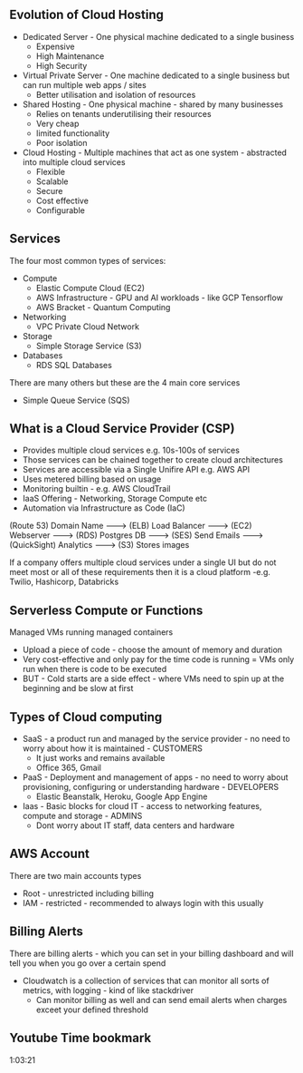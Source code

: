 ## Evolution of Cloud Hosting
* Dedicated Server - One physical machine dedicated to a single business
  * Expensive
  * High Maintenance
  * High Security
* Virtual Private Server - One machine dedicated to a single business but can run multiple web apps / sites
  * Better utilisation and isolation of resources
* Shared Hosting - One physical machine - shared by many businesses 
  * Relies on tenants underutilising their resources
  * Very cheap
  * limited functionality
  * Poor isolation
* Cloud Hosting - Multiple machines that act as one system - abstracted into multiple cloud services
  * Flexible
  * Scalable
  * Secure
  * Cost effective
  * Configurable

## Services
The four most common types of services:
* Compute
  * Elastic Compute Cloud (EC2)
  * AWS Infrastructure - GPU and AI workloads - like GCP Tensorflow
  * AWS Bracket - Quantum Computing
* Networking
  * VPC Private Cloud Network
* Storage
  * Simple Storage Service (S3)
* Databases
  * RDS SQL Databases

There are many others but these are the 4 main core services 
* Simple Queue Service (SQS)



## What is a Cloud Service Provider (CSP)
* Provides multiple cloud services e.g. 10s-100s of services
* Those services can be chained together to create cloud architectures 
* Services are accessible via a Single Unifire API e.g. AWS API
* Uses metered billing based on usage
* Monitoring builtin - e.g. AWS CloudTrail
* IaaS Offering - Networking, Storage Compute etc
* Automation via Infrastructure as Code (IaC)

(Route 53) Domain Name ---> (ELB) Load Balancer ---> (EC2) Webserver ---> (RDS) Postgres DB
                                                                     ---> (SES) Send Emails
                                                                     ---> (QuickSight) Analytics
                                                                     ---> (S3) Stores images

If a company offers multiple cloud services under a single UI but do not meet most or all of these requirements
then it is a cloud platform -e.g. Twilio, Hashicorp, Databricks


## Serverless Compute or Functions
Managed VMs running managed containers 
* Upload a piece of code - choose the amount of memory and duration
* Very cost-effective and only pay for the time code is running = VMs only run when there is code to be executed
* BUT - Cold starts are a side effect - where VMs need to spin up at the beginning and be slow at first 

## Types of Cloud computing
* SaaS - a product run and managed by the service provider - no need to worry about how it is maintained - CUSTOMERS
  * It just works and remains available
  * Office 365, Gmail
* PaaS - Deployment and management of apps - no need to worry about provisioning, configuring or understanding hardware - DEVELOPERS
  * Elastic Beanstalk, Heroku, Google App Engine
* Iaas - Basic blocks for cloud IT - access to networking features, compute and storage - ADMINS
  * Dont worry about IT staff, data centers and hardware

## AWS Account
There are two main accounts types
* Root - unrestricted including billing
* IAM - restricted - recommended to always login with this usually

## Billing Alerts
There are billing alerts - which you can set in your billing dashboard and will tell you when you go over a certain 
spend

* Cloudwatch is a collection of services that can monitor all sorts of metrics, with logging - kind of like stackdriver
  * Can monitor billing as well and can send email alerts when charges exceet your defined threshold

## Youtube Time bookmark
1:03:21

